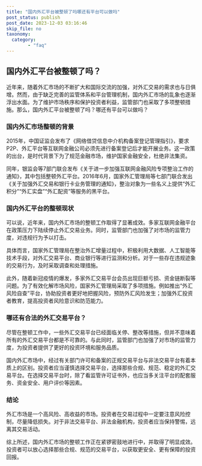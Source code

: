 ```yaml
---
title: "国内外汇平台被整顿了吗哪还有平台可以做吗"
post_status: publish
post_date: 2023-12-03 03:16:46
skip_file: no
taxonomy:
  category:
        - "faq"
---
```


## 国内外汇平台被整顿了吗？

近年来，随着外汇市场的不断扩大和国际交流的加强，对外汇交易的需求也与日俱增。然而，由于缺乏完善的监管体系和平台管理机制，国内外汇市场的乱象也逐渐浮出水面。为了维护市场秩序和保护投资者利益，监管部门也采取了多项整顿措施。那么，国内外汇平台被整顿了吗？哪还有平台可以做吗？

### 国内外汇市场整顿的背景

2015年，中国证监会发布了《网络借贷信息中介机构备案登记管理指引》，要求P2P、外汇平台等互联网金融公司必须先进行备案登记后才能开展业务。这一政策的出台，是时代背景下为了规范金融市场，维护国家金融安全，杜绝非法集资。

同年，银监会等7部门联合发布《关于进一步加强互联网金融风险专项整治工作的通知》，其中包括整顿外汇平台。2016年6月，国家外汇管理局等七部门联合发出《关于加强外汇交易和银行卡业务管理的通知》，整治对象为一些名义上提供“外汇积分”“外汇实盘”“外汇配资”等服务的黑平台。

### 国内外汇平台的整顿现状

可以说，近年来，国内外汇市场的整顿工作取得了显著成效。多家互联网金融平台在政策压力下陆续停止外汇交易业务。同时，监管部门也加强了对市场的监管力度，对违规行为予以打击。

具体而言，国家外汇管理局在整治外汇增量过程中，积极利用大数据、人工智能等技术手段，对外汇交易平台、商业银行等进行监测和分析。对于一些存在违规迹象的交易行为，及时采取调查和处理措施。

此外，随着新冠疫情的爆发，多家外汇交易平台会员出现巨额亏损、资金链断裂等问题。为了有效化解市场风险，国家外汇管理局采取了多项措施。例如推出“外汇风险自查”平台，协助投资者更好地把握风险，预防外汇风险发生；加强外汇投资者教育，提高投资者风险意识和防范能力。

### 哪还有合法的外汇交易平台？

尽管在整顿工作中，一些外汇交易平台已经面临关停、整改等措施，但并不意味着所有的外汇交易平台都是不可靠的。与此同时，监管部门也加强了对市场的监管力度，为投资者提供了更好的投资环境和服务品质。

国内外汇市场中，经过有关部门许可和备案的正规交易平台与非法交易平台有着本质上的区别。投资者应当谨慎选择交易平台，选择那些合规、规范、稳定的外汇交易平台。在选择交易平台时，除了看监管许可证书外，也应当多关注平台的配套服务、资金安全、用户评价等因素。

### 结论

外汇市场是一个高风险、高收益的市场。投资者在交易过程中一定要注意风险控制，尽量降低损失。对于非法交易平台、非法金融机构，投资者应当保持警惕，远离其交易活动。

综上所述，国内外汇市场的整顿工作正在紧锣密鼓地进行中，并取得了明显成效。投资者可以放心选择那些合规、规范的交易平台，以获取更安全、更有保障的投资回报。
